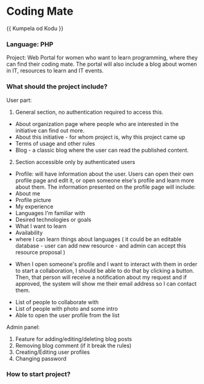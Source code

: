 # Coding Mate 
{{ Kumpela od Kodu }}

### Language: PHP
  
  Project: Web Portal for women who want to learn programming, where they can find their coding mate. The portal will also include a blog about women in IT, resources to learn and IT events.
  
### What should the project include?
  
  User part:
  
  1. General section, no authentication required to access this. 
  - About organization page where people who are interested in the initiative can find out more. 
  - About this initiative - for whom project is, why this project came up 
  - Terms of usage and other rules 
  - Blog - a classic blog where the user can read the published content.
  
  2. Section accessible only by authenticated users 
  - Profile: will have information about the user. Users can open their own profile page and edit it, or open someone else's profile and learn more about them. The information presented on the profile page will include: 
  - About me 
  - Profile picture 
  - My experience 
  - Languages I'm familiar with 
  - Desired technologies or goals 
  - What I want to learn 
  - Availability 
  - where I can learn things about languages ( it could be an editable database - user can add new resource - and admin can accept this resource proposal ) 
  * When I open someone's profile and I want to interact with them in order to start a collaboration, I should be able to do that by clicking a button. Then, that person will receive a notification about my request and if approved, the system will show me their email address so I can contact them. 
  - List of people to collaborate with 
  - List of people with photo and some intro 
  - Able to open the user profile from the list
  
  Admin panel:
  
  1. Feature for adding/editing/deleting blog posts 
  1. Removing blog comment (if it break the rules) 
  2. Creating/Editing user profiles 
  3. Changing password
  
### How to start project?